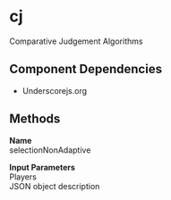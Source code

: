 cj
==

Comparative Judgement Algorithms

Component Dependencies
----------------------
* Underscorejs.org

Methods
-------
**Name**  
selectionNonAdaptive

**Input Parameters**  
    Players  
    JSON object description